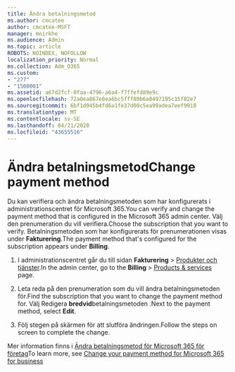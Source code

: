 ```yaml
---
title: Ändra betalningsmetod
ms.author: cmcatee
author: cmcatee-MSFT
manager: mnirkhe
ms.audience: Admin
ms.topic: article
ROBOTS: NOINDEX, NOFOLLOW
localization_priority: Normal
ms.collection: Adm_O365
ms.custom:
- "277"
- "1500001"
ms.assetid: a67d2fcf-0faa-4796-a6a4-f7ffefd89e9c
ms.openlocfilehash: 72a0ea867e8ea6bc5fff80b6a8497195c15f82e7
ms.sourcegitcommit: 6bf1d945b4fd6a1fe37d00c5ea99adea7eef9910
ms.translationtype: MT
ms.contentlocale: sv-SE
ms.lasthandoff: 04/21/2020
ms.locfileid: "43655516"
---
```

# <a name="change-payment-method"></a><span data-ttu-id="1c5c0-102">Ändra betalningsmetod</span><span class="sxs-lookup"><span data-stu-id="1c5c0-102">Change payment method</span></span>

<span data-ttu-id="1c5c0-103">Du kan verifiera och ändra betalningsmetoden som har konfigurerats i administrationscentret för Microsoft 365.</span><span class="sxs-lookup"><span data-stu-id="1c5c0-103">You can verify and change the payment method that is configured in the Microsoft 365 admin center.</span></span> <span data-ttu-id="1c5c0-104">Välj den prenumeration du vill verifiera.</span><span class="sxs-lookup"><span data-stu-id="1c5c0-104">Choose the subscription that you want to verify.</span></span> <span data-ttu-id="1c5c0-105">Betalningsmetoden som har konfigurerats för prenumerationen visas under **Fakturering**.</span><span class="sxs-lookup"><span data-stu-id="1c5c0-105">The payment method that's configured for the subscription appears under **Billing**.</span></span>
  
1. <span data-ttu-id="1c5c0-106">I administrationscentret går du till sidan **Fakturering** \> [Produkter och tjänster](https://go.microsoft.com/fwlink/p/?linkid=842054).</span><span class="sxs-lookup"><span data-stu-id="1c5c0-106">In the admin center, go to the **Billing** \> [Products & services](https://go.microsoft.com/fwlink/p/?linkid=842054) page.</span></span>

2. <span data-ttu-id="1c5c0-107">Leta reda på den prenumeration som du vill ändra betalningsmetoden för.</span><span class="sxs-lookup"><span data-stu-id="1c5c0-107">Find the subscription that you want to change the payment method for.</span></span> <span data-ttu-id="1c5c0-108">Välj Redigera **bredvid**betalningsmetoden .</span><span class="sxs-lookup"><span data-stu-id="1c5c0-108">Next to the payment method, select **Edit**.</span></span>

3. <span data-ttu-id="1c5c0-109">Följ stegen på skärmen för att slutföra ändringen.</span><span class="sxs-lookup"><span data-stu-id="1c5c0-109">Follow the steps on screen to complete the change.</span></span>

<span data-ttu-id="1c5c0-110">Mer information finns i [Ändra betalningsmetod för Microsoft 365 för företag](https://docs.microsoft.com/office365/admin/subscriptions-and-billing/change-payment-method)</span><span class="sxs-lookup"><span data-stu-id="1c5c0-110">To learn more, see  [Change your payment method for Microsoft 365 for business](https://docs.microsoft.com/office365/admin/subscriptions-and-billing/change-payment-method)</span></span>